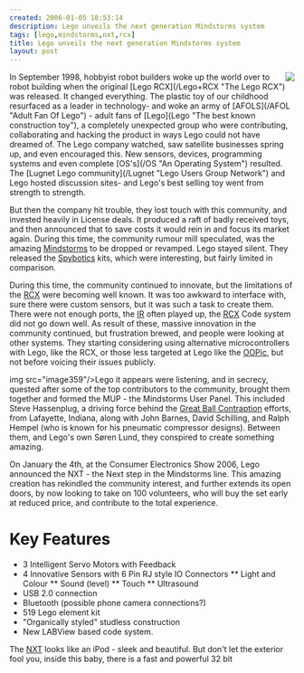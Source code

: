 ```yaml
---
created: 2006-01-05 18:53:14
description: Lego unveils the next generation Mindstorms system
tags: [lego,mindstorms,nxt,rcx]
title: Lego unveils the next generation Mindstorms system
layout: post
---
```

<div style=" float: right;"><img src="image357"/></div>
In September 1998, hobbyist robot builders woke up the world over to robot building when the original [Lego RCX](/Lego+RCX "The Lego RCX") was released. It changed everything. The plastic toy of our childhood resurfaced as a leader in technology- and woke an army of [AFOLS](/AFOL "Adult Fan Of Lego") - adult fans of [Lego](Lego "The best known construction toy"), a completely unexpected group who were contributing, collaborating and hacking the product in ways Lego could not have dreamed of.
 The Lego company watched, saw satellite businesses spring up, and even encouraged this. New sensors, devices, programming systems and even complete [OS's](/OS "An Operating System") resulted. The [Lugnet Lego community](/Lugnet "Lego Users Group Network") and Lego hosted discussion sites- and Lego's best selling toy went from strength to strength.

But then the company hit trouble, they lost touch with this community, and invested heavily in License deals. It produced a raft of badly received toys, and then announced that to save costs it would rein in and focus its market again. During this time, the community rumour mill speculated, was the amazing [Mindstorms](/wiki/mindstorms "A Robotic construction toy system from Lego") to be dropped or revamped. Lego stayed silent. They released the [Spybotics](/SpyBotics "Lego Programmable robot kits") kits, which were interesting, but fairly limited in comparison.

During this time, the community continued to innovate, but the limitations of the [RCX](/RCX "The Lego Robot Command Explorer") were becoming well known. It was too awkward to interface with, sure there were custom sensors, but it was such a task to create them. There were not enough ports, the  [IR](/IR "Acronym for Infra Red") often played up, the [RCX](/RCX "The Lego Robot Command Explorer") Code system did not go down well. As result of these, massive innovation in the community continued, but frustration brewed, and people were looking at other systems. They starting considering using alternative microcontrollers with Lego, like the RCX, or those less targeted at Lego like the [OOPic](/OOPic "OOPic"), but not before voicing their issues publicly.

<div style=" float: left;">img src="image359"/></div>

Lego it appears were listening, and in secrecy, quested after some of the top contributors to the community, brought them together and formed the MUP - the Mindstorms User Panel. This included Steve Hassenplug, a driving force behind the [Great Ball Contraption](/Great+Ball+Contraption "Great Ball Contraption") efforts, from Lafayette, Indiana, along with John Barnes, David Schilling, and Ralph Hempel (who is known for his pneumatic compressor designs). Between them, and Lego's own Søren Lund, they conspired to create something amazing.

On January the 4th, at the Consumer Electronics Show 2006, Lego announced the NXT - the Next step in the Mindstorms line. This amazing creation has rekindled the community interest, and further extends its open doors, by now looking to take on 100 volunteers, who will buy the set early at reduced price, and contribute to the total experience.

# Key Features

* 3 Intelligent Servo Motors with Feedback
* 4 Innovative Sensors with 6 Pin RJ style IO Connectors
** Light and Colour
** Sound (level)
** Touch
** Ultrasound
* USB 2.0 connection
* Bluetooth (possible phone camera connections?)
* 519 Lego element kit
* "Organically styled" studless construction
* New LABView based code system.

The [NXT](/NXT "Lego's NeXT generation robotics kit") looks like an iPod - sleek and beautiful. But don't let the exterior fool you, inside this baby, there is a fast and powerful 32 bit
